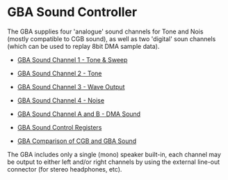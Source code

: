 # GBA Sound Controller


The GBA supplies four \'analogue\' sound channels for Tone and Nois
(mostly compatible to CGB sound), as well as two \'digital\' soun
channels (which can be used to replay 8bit DMA sample data).

- [GBA Sound Channel 1 - Tone & Sweep](./gbasoundchannel1tonesweep.md)
- [GBA Sound Channel 2 - Tone](./gbasoundchannel2tone.md)
- [GBA Sound Channel 3 - Wave Output](./gbasoundchannel3waveoutput.md)
- [GBA Sound Channel 4 - Noise](./gbasoundchannel4noise.md)
- [GBA Sound Channel A and B - DMA Sound](./gbasoundchannelaandbdmasound.md)

- [GBA Sound Control Registers](./gbasoundcontrolregisters.md)
- [GBA Comparison of CGB and GBA Sound](./gbacomparisonofcgbandgbasound.md)

The GBA includes only a single (mono) speaker built-in, each channel may
be output to either left and/or right channels by using the external
line-out connector (for stereo headphones, etc).



